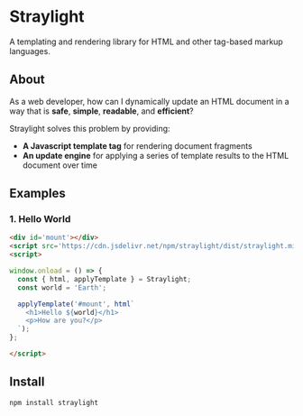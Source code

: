 # Straylight

A templating and rendering library for HTML and other tag-based markup languages.

## About

As a web developer, how can I dynamically update an HTML document in a way that is **safe**, **simple**, **readable**, and **efficient**?

Straylight solves this problem by providing:

- **A Javascript template tag** for rendering document fragments
- **An update engine** for applying a series of template results to the HTML document over time

## Examples

### 1. Hello World

```html
<div id='mount'></div>
<script src='https://cdn.jsdelivr.net/npm/straylight/dist/straylight.min.js'></script>
<script>

window.onload = () => {
  const { html, applyTemplate } = Straylight;
  const world = 'Earth';

  applyTemplate('#mount', html`
    <h1>Hello ${world}</h1>
    <p>How are you?</p>
  `);
};

</script>
```

## Install

```sh
npm install straylight
```
